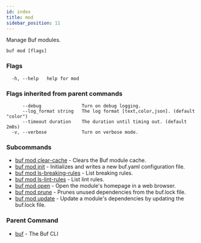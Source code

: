 ```yaml
---
id: index
title: mod
sidebar_position: 11
---
```

Manage Buf modules.

```
buf mod [flags]
```

### Flags

```
  -h, --help   help for mod
```

### Flags inherited from parent commands

```
      --debug               Turn on debug logging.
      --log_format string   The log format [text,color,json]. (default "color")
      --timeout duration    The duration until timing out. (default 2m0s)
  -v, --verbose             Turn on verbose mode.
```

### Subcommands

* [buf mod clear-cache](clear-cache.md)	 - Clears the Buf module cache.
* [buf mod init](init.md)	 - Initializes and writes a new buf.yaml configuration file.
* [buf mod ls-breaking-rules](ls-breaking-rules.md)	 - List breaking rules.
* [buf mod ls-lint-rules](ls-lint-rules.md)	 - List lint rules.
* [buf mod open](open.md)	 - Open the module's homepage in a web browser.
* [buf mod prune](prune.md)	 - Prunes unused dependencies from the buf.lock file.
* [buf mod update](update.md)	 - Update a module's dependencies by updating the buf.lock file.

### Parent Command

* [buf](index.md)	 - The Buf CLI
